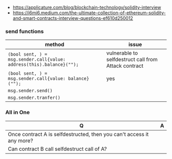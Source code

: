 - https://applicature.com/blog/blockchain-technology/solidity-interview
- https://i6mi6.medium.com/the-ultimate-collection-of-ethereum-solidity-and-smart-contracts-interview-questions-ef610d250012

### send functions
method|issue
---|---
```(bool sent, ) = msg.sender.call{value: address(this).balance}("");```|vulnerable to selfdestruct call from Attack contract
```(bool sent, ) = msg.sender.call{value: balance}("");```|yes
```msg.sender.send()```|
```msg.sender.tranfer()```|
### All in One
Q|A
----|----
Once contract A is selfdestructed, then you can't access it any more?|
Can contract B call selfdestruct call of A?|